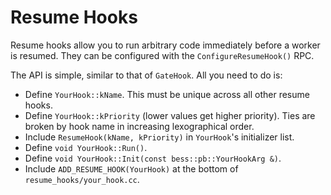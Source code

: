 # Resume Hooks
Resume hooks allow you to run arbitrary code immediately before a worker is
resumed. They can be configured with the `ConfigureResumeHook()` RPC.

The API is simple, similar to that of `GateHook`. All you need to do is:

- Define `YourHook::kName`. This must be unique across all other resume hooks.
- Define `YourHook::kPriority` (lower values get higher priority). Ties are broken by hook name in increasing lexographical order.
- Include `ResumeHook(kName, kPriority)` in `YourHook`'s initializer list.
- Define `void YourHook::Run()`.
- Define `void YourHook::Init(const bess::pb::YourHookArg &)`.
- Include `ADD_RESUME_HOOK(YourHook)` at the bottom of `resume_hooks/your_hook.cc`.
